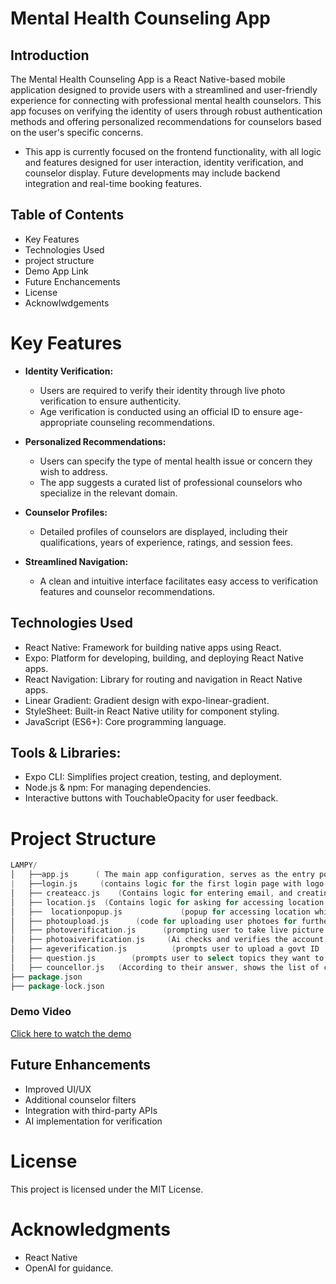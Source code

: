 ﻿# Mental Health Counseling App
## Introduction
The Mental Health Counseling App is a React Native-based mobile application designed to provide users with a streamlined and user-friendly experience for 
connecting with professional mental health counselors. This app focuses on verifying the identity of users through robust authentication methods and offering personalized recommendations for counselors based on the user's specific concerns.
  * This app is currently focused on the frontend functionality, with all logic and features designed for user interaction, identity verification,
   and counselor display. Future developments may include backend integration and real-time booking features.
## Table of Contents
- Key Features
- Technologies Used
- project structure
- Demo App Link
- Future Enchancements
- License
- Acknowlwdgements

# Key Features
  - **Identity Verification:**
      - Users are required to verify their identity through live photo verification to ensure authenticity.
      - Age verification is conducted using an official ID to ensure age-appropriate counseling recommendations.
- **Personalized Recommendations:**
     - Users can specify the type of mental health issue or concern they wish to address.
     - The app suggests a curated list of professional counselors who specialize in the relevant domain.
         
- **Counselor Profiles:**
     - Detailed profiles of counselors are displayed, including their qualifications, years of experience, ratings, and session fees.
  
- **Streamlined Navigation:**
    - A clean and intuitive interface facilitates easy access to verification features and counselor recommendations.

## Technologies Used
- React Native: Framework for building native apps using React.
- Expo: Platform for developing, building, and deploying React Native apps.
- React Navigation: Library for routing and navigation in React Native apps.
- Linear Gradient: Gradient design with expo-linear-gradient.
- StyleSheet: Built-in React Native utility for component styling.
- JavaScript (ES6+): Core programming language.
## Tools & Libraries:
- Expo CLI: Simplifies project creation, testing, and deployment.
- Node.js & npm: For managing dependencies.
- Interactive buttons with TouchableOpacity for user feedback.

# Project Structure
```go
LAMPY/
│   ├──app.js      ( The main app configuration, serves as the entry point for the Lampy app, setting up navigation and rendering the main screens with React Native and Expo.)
|   ├──login.js     (contains logic for the first login page with logo and singup/in options)
│   ├── createacc.js    (Contains logic for entering email, and creating password for a new user)
│   ├── location.js  (Contains logic for asking for accessing location permission from user)
│   ├──  locationpopup.js             (popup for accessing location while acessing the app)
│   ├── photoupload.js      (code for uploading user photoes for further verification)
│   ├── photoverification.js      (prompting user to take live picture in a particular ai generated pose , for further verification )
│   ├── photoaiverification.js     (Ai checks and verifies the account, else asks for retake)
│   ├── ageverification.js          (prompts user to upload a govt ID , for age verification using AI)
│   ├── question.js        (prompts user to select topics they want to consult a psycologist about)
│   ├── councellor.js   (According to their answer, shows the list of councellors specialising in the domain )
├── package.json
├── package-lock.json
```
### Demo Video

[Click here to watch the demo](https://drive.google.com/file/d/1XYDenW0VgXUHcgolqDm1HuiKmk67C9hE/view?usp=sharing)

## Future Enhancements
- Improved UI/UX
- Additional counselor filters
- Integration with third-party APIs
- AI implementation for verification
# License
This project is licensed under the MIT License.
# Acknowledgments
- React Native
- OpenAI for guidance.
